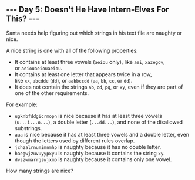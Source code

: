 --- Day 5: Doesn't He Have Intern-Elves For This? ---
-----------------------------------------------------

Santa needs help figuring out which strings in his text file are naughty or nice.

A nice string is one with all of the following properties:

-   It contains at least three vowels (`aeiou` only), like `aei`, `xazegov`, or `aeiouaeiouaeiou`.
-   It contains at least one letter that appears twice in a row, like `xx`, `abcdde` (`dd`), or `aabbccdd` (`aa`, `bb`, `cc`, or `dd`).
-   It does not contain the strings `ab`, `cd`, `pq`, or `xy`, even if they are part of one of the other requirements.

For example:

-   `ugknbfddgicrmopn` is nice because it has at least three vowels (`u...i...o...`), a double letter (`...dd...`), and none of the disallowed substrings.
-   `aaa` is nice because it has at least three vowels and a double letter, even though the letters used by different rules overlap.
-   `jchzalrnumimnmhp` is naughty because it has no double letter.
-   `haegwjzuvuyypxyu` is naughty because it contains the string `xy`.
-   `dvszwmarrgswjxmb` is naughty because it contains only one vowel.

How many strings are nice?